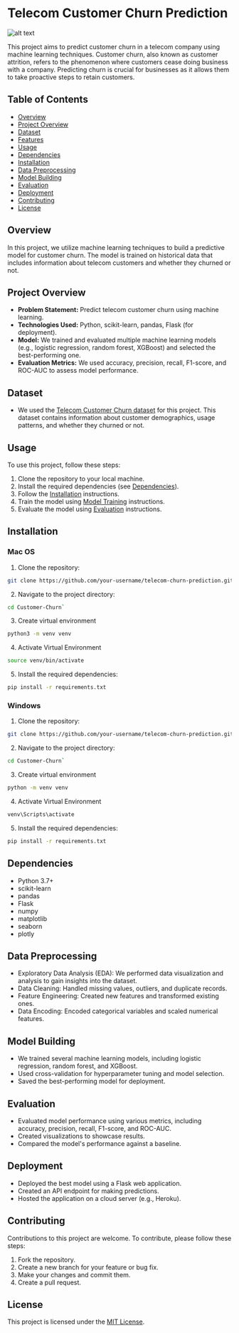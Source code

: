 # Telecom Customer Churn Prediction
![alt text](https://www.cleartouch.in/wp-content/uploads/2022/11/Customer-Churn.png)

This project aims to predict customer churn in a telecom company using machine learning techniques. Customer churn, also known as customer attrition, refers to the phenomenon where customers cease doing business with a company. Predicting churn is crucial for businesses as it allows them to take proactive steps to retain customers.

## Table of Contents
- [Overview](#overview)
- [Project Overview](#project-overview)
- [Dataset](#dataset)
- [Features](#features)
- [Usage](#usage)
- [Dependencies](#dependencies)
- [Installation](#installation)
- [Data Preprocessing](#data-preprocessing)
- [Model Building](#model-building)
- [Evaluation](#evaluation)
- [Deployment](#deployment)
- [Contributing](#contributing)
- [License](#license)

## Overview

In this project, we utilize machine learning techniques to build a predictive model for customer churn. The model is trained on historical data that includes information about telecom customers and whether they churned or not.

## Project Overview
- **Problem Statement:** Predict telecom customer churn using machine learning.
- **Technologies Used:** Python, scikit-learn, pandas, Flask (for deployment).
- **Model:** We trained and evaluated multiple machine learning models (e.g., logistic regression, random forest, XGBoost) and selected the best-performing one.
- **Evaluation Metrics:** We used accuracy, precision, recall, F1-score, and ROC-AUC to assess model performance.

## Dataset
- We used the [Telecom Customer Churn dataset](https://www.kaggle.com/datasets/shilongzhuang/telecom-customer-churn-by-maven-analytics?select=telecom_customer_churn.csv) for this project. This dataset contains information about customer demographics, usage patterns, and whether they churned or not.

## Usage

To use this project, follow these steps:

1. Clone the repository to your local machine.
2. Install the required dependencies (see [Dependencies](#dependencies)).
3. Follow the [Installation](#installation) instructions.
4. Train the model using [Model Training](#model-training) instructions.
5. Evaluate the model using [Evaluation](#evaluation) instructions.


## Installation
### Mac OS
1. Clone the repository:
```bash
git clone https://github.com/your-username/telecom-churn-prediction.git
```
2. Navigate to the project directory:
```bash
cd Customer-Churn`
```
3. Create virtual environment
```bash
python3 -m venv venv
```
4. Activate Virtual Environment
```bash
source venv/bin/activate
```
5. Install the required dependencies:
```bash
pip install -r requirements.txt
```

### Windows
1. Clone the repository:
```bash
git clone https://github.com/your-username/telecom-churn-prediction.git
```
2. Navigate to the project directory:
```bash
cd Customer-Churn`
```
3. Create virtual environment
```bash
python -m venv venv
```
4. Activate Virtual Environment
```bash
venv\Scripts\activate
```
5. Install the required dependencies:
```bash
pip install -r requirements.txt
```

## Dependencies
- Python 3.7+
- scikit-learn
- pandas
- Flask
- numpy
- matplotlib
- seaborn
- plotly

## Data Preprocessing
- Exploratory Data Analysis (EDA): We performed data visualization and analysis to gain insights into the dataset.
- Data Cleaning: Handled missing values, outliers, and duplicate records.
- Feature Engineering: Created new features and transformed existing ones.
- Data Encoding: Encoded categorical variables and scaled numerical features.

## Model Building
- We trained several machine learning models, including logistic regression, random forest, and XGBoost.
- Used cross-validation for hyperparameter tuning and model selection.
- Saved the best-performing model for deployment.

## Evaluation
- Evaluated model performance using various metrics, including accuracy, precision, recall, F1-score, and ROC-AUC.
- Created visualizations to showcase results.
- Compared the model's performance against a baseline.

## Deployment
- Deployed the best model using a Flask web application.
- Created an API endpoint for making predictions.
- Hosted the application on a cloud server (e.g., Heroku).

## Contributing
Contributions to this project are welcome. To contribute, please follow these steps:
1. Fork the repository.
2. Create a new branch for your feature or bug fix.
3. Make your changes and commit them.
4. Create a pull request.

## License
This project is licensed under the [MIT License](LICENSE).

